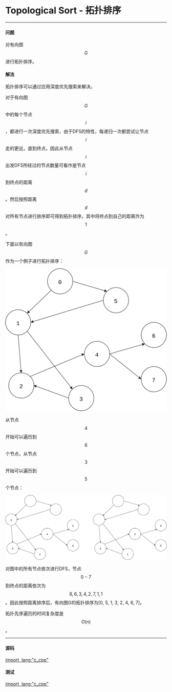 # Topological Sort - 拓扑排序

--------

#### 问题

对有向图$$ G $$进行拓扑排序。

#### 解法

拓扑排序可以通过应用深度优先搜索来解决。

对于有向图$$ G $$中的每个节点$$ i $$，都进行一次深度优先搜索，由于DFS的特性，每递归一次都尝试让节点$$ i $$走的更远，直到终点。因此从节点$$ i $$出发DFS所经过的节点数量可看作是节点$$ i $$到终点的距离$$ d $$。然后按照距离$$ d $$对所有节点进行排序即可得到拓扑排序。其中将终点到自己的距离作为$$ 1 $$。

下面以有向图$$ G $$作为一个例子进行拓扑排序：

![TopologicalSort1.svg](../res/TopologicalSort1.svg)

从节点$$ 4 $$开始可以遍历到$$ 6 $$个节点，从节点$$ 3 $$开始可以遍历到$$ 5 $$个节点：

![TopologicalSort2.svg](../res/TopologicalSort2.svg)

对图中的所有节点依次进行DFS，节点$$ 0 - 7 $$到终点的距离依次为$$ 8, 6, 3, 4, 2, 7, 1, 1 $$。因此按照距离排序后，有向图G的拓扑排序为[0, 5, 1, 3, 2, 4, 6, 7]。

拓扑先序遍历的时间复杂度是$$ O(n) $$。

--------

#### 源码

[import, lang:"c_cpp"](../../../../src/GraphTheory/Traverse/TopologicalSort.hpp)

#### 测试

[import, lang:"c_cpp"](../../../../src/GraphTheory/Traverse/TopologicalSort.cpp)
